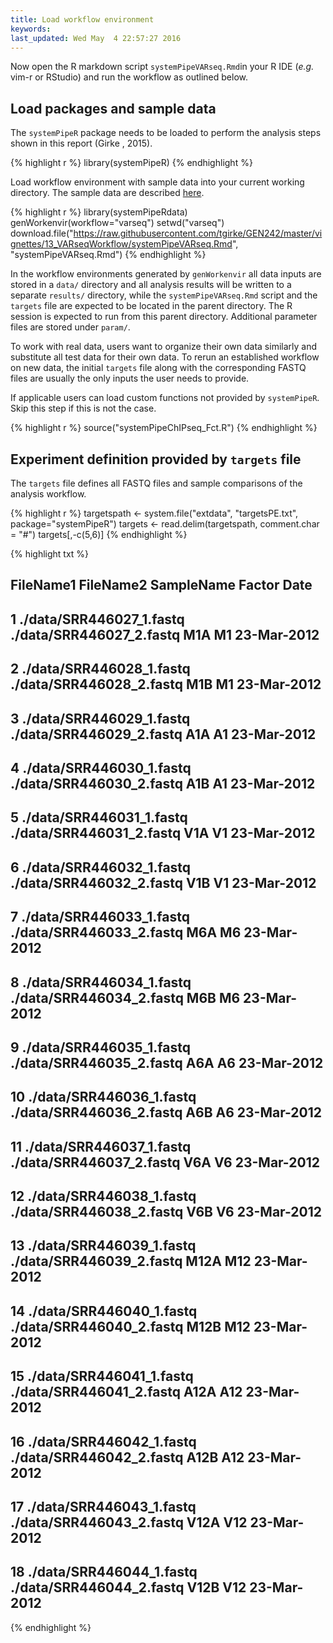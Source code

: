```yaml
---
title: Load workflow environment
keywords: 
last_updated: Wed May  4 22:57:27 2016
---
```


Now open the R markdown script `systemPipeVARseq.Rmd`in your R IDE (_e.g._ vim-r or RStudio) and 
run the workflow as outlined below. 

## Load packages and sample data

The `systemPipeR` package needs to be loaded to perform the analysis steps shown in
this report (Girke , 2015).


{% highlight r %}
library(systemPipeR)
{% endhighlight %}

Load workflow environment with sample data into your current working
directory. The sample data are described
[here](http://www.bioconductor.org/packages/devel/bioc/vignettes/systemPipeR/inst/doc/systemPipeR.html#load-sample-data-and-workflow-templates).


{% highlight r %}
library(systemPipeRdata)
genWorkenvir(workflow="varseq")
setwd("varseq")
download.file("https://raw.githubusercontent.com/tgirke/GEN242/master/vignettes/13_VARseqWorkflow/systemPipeVARseq.Rmd", "systemPipeVARseq.Rmd")
{% endhighlight %}

In the workflow environments generated by `genWorkenvir` all data inputs are stored in
a `data/` directory and all analysis results will be written to a separate
`results/` directory, while the `systemPipeVARseq.Rmd` script and the `targets` file are expected to be located in
the parent directory. The R session is expected to run from this parent
directory. Additional parameter files are stored under `param/`.

To work with real data, users want to organize their own data similarly
and substitute all test data for their own data. To rerun an established
workflow on new data, the initial `targets` file along with the corresponding
FASTQ files are usually the only inputs the user needs to provide.

If applicable users can load custom functions not provided by `systemPipeR`. Skip
this step if this is not the case.


{% highlight r %}
source("systemPipeChIPseq_Fct.R")
{% endhighlight %}

## Experiment definition provided by `targets` file

The `targets` file defines all FASTQ files and sample comparisons of the analysis workflow.


{% highlight r %}
targetspath <- system.file("extdata", "targetsPE.txt", package="systemPipeR")
targets <- read.delim(targetspath, comment.char = "#")
targets[,-c(5,6)]
{% endhighlight %}

{% highlight txt %}
##                   FileName1                FileName2 SampleName Factor        Date
## 1  ./data/SRR446027_1.fastq ./data/SRR446027_2.fastq        M1A     M1 23-Mar-2012
## 2  ./data/SRR446028_1.fastq ./data/SRR446028_2.fastq        M1B     M1 23-Mar-2012
## 3  ./data/SRR446029_1.fastq ./data/SRR446029_2.fastq        A1A     A1 23-Mar-2012
## 4  ./data/SRR446030_1.fastq ./data/SRR446030_2.fastq        A1B     A1 23-Mar-2012
## 5  ./data/SRR446031_1.fastq ./data/SRR446031_2.fastq        V1A     V1 23-Mar-2012
## 6  ./data/SRR446032_1.fastq ./data/SRR446032_2.fastq        V1B     V1 23-Mar-2012
## 7  ./data/SRR446033_1.fastq ./data/SRR446033_2.fastq        M6A     M6 23-Mar-2012
## 8  ./data/SRR446034_1.fastq ./data/SRR446034_2.fastq        M6B     M6 23-Mar-2012
## 9  ./data/SRR446035_1.fastq ./data/SRR446035_2.fastq        A6A     A6 23-Mar-2012
## 10 ./data/SRR446036_1.fastq ./data/SRR446036_2.fastq        A6B     A6 23-Mar-2012
## 11 ./data/SRR446037_1.fastq ./data/SRR446037_2.fastq        V6A     V6 23-Mar-2012
## 12 ./data/SRR446038_1.fastq ./data/SRR446038_2.fastq        V6B     V6 23-Mar-2012
## 13 ./data/SRR446039_1.fastq ./data/SRR446039_2.fastq       M12A    M12 23-Mar-2012
## 14 ./data/SRR446040_1.fastq ./data/SRR446040_2.fastq       M12B    M12 23-Mar-2012
## 15 ./data/SRR446041_1.fastq ./data/SRR446041_2.fastq       A12A    A12 23-Mar-2012
## 16 ./data/SRR446042_1.fastq ./data/SRR446042_2.fastq       A12B    A12 23-Mar-2012
## 17 ./data/SRR446043_1.fastq ./data/SRR446043_2.fastq       V12A    V12 23-Mar-2012
## 18 ./data/SRR446044_1.fastq ./data/SRR446044_2.fastq       V12B    V12 23-Mar-2012
{% endhighlight %}

